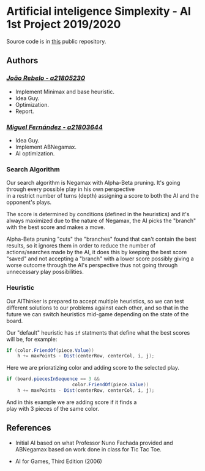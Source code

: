 # Artificial inteligence Simplexity - AI 1st Project 2019/2020

Source code is in [this](https://github.com/MizuRyujin/AI_Simplexity) public repository.

## Authors

### *[João Rebelo - a21805230](https://github.com/JBernardoRebelo)*

- Implement Minimax and base heuristic.
- Idea Guy.
- Optimization.
- Report.  

### *[Miguel Fernández - a21803644](https://github.com/MizuRyujin)*

- Idea Guy.
- Implement ABNegamax.
- AI optimization.

### Search Algorithm

Our search algorithm is Negamax with Alpha-Beta pruning.
It's going through every possible play in his own perspective  
in a restrict number of turns (depth) assigning a score to both
the AI and the opponent's plays.

The score is determined by
conditions (defined in the heuristics) and it's always
maximized due to the nature of Negamax, the AI picks the
"branch" with the best score and makes a move.

Alpha-Beta pruning "cuts" the "branches" found that can't
contain the best results, so it ignores them in order to reduce
the number of actions/searches made by the AI, it does this by
keeping the best score "saved" and not accepting a "branch"
with a lower score possibly giving a worse outcome through the
AI's perspective thus not going through unnecessary play
possibilities.

### Heuristic

Our AIThinker is prepared to accept multiple heuristics, so we
can test different solutions to our problems against each other,
and so that in the future we can switch heuristics mid-game
depending on the state of the board.

Our "default" heuristic has `if` statments that define what the 
best scores will be, for example:

```cs
if (color.FriendOf(piece.Value))
    h += maxPoints - Dist(centerRow, centerCol, i, j);
```

Here we are prioratizing color and adding score to the selected 
play.

```cs
if (board.piecesInSequence == 3 &&
                        color.FriendOf(piece.Value))
    h += maxPoints - Dist(centerRow, centerCol, i, j);
```

And in this example we are adding score if it finds a  
play with 3 pieces of the same color.

## References

- Initial AI based on what Professor Nuno Fachada provided and
ABNegamax based on work done in class for Tic Tac Toe.

- AI for Games, Third Edition (2006)
